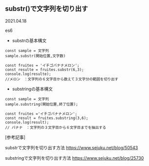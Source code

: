 ## substr()で文字列を切り出す
2021.04.18

es6

- substrの基本構文
```
const sample = 文字列
sample.substr(開始位置,文字数)
```
```
const fruites = 'イチゴバナナメロン';
const resulte = fruites.substr(6,3);
console.log(resulte);
//メロン　：文字列の６文字目から数えて３文字分の範囲を切り出す
```

- substringの基本構文
```
const sample = 文字列
sample.substring(開始位置,終了位置);
```
```
const fruites ='イチゴバナナメロン';
const result = fruites.substring(3,6);
console.log(result);
// バナナ　：文字列の３文字目から６文字目までを抽出する
```

[参考記事]

substrで文字列を切り出す方法
https://www.sejuku.net/blog/50543

substringで文字列を切り出す方法
https://www.sejuku.net/blog/25730
